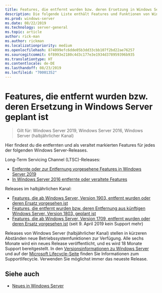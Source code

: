 ```yaml
---
title: Features, die entfernt wurden bzw. deren Ersetzung in Windows Server geplant ist
description: Die folgende Liste enthält Features und Funktionen von Windows Server, die entweder aus dem Produkt entfernt wurden oder potenziell in künftigen Releases ersetzt werden. Sie ist für IT-Experten vorgesehen, die Betriebssysteme in einer kommerziellen Umgebung aktualisieren.
ms.prod: windows-server
ms.date: 08/22/2019
ms.technology: server-general
ms.topic: article
author: rick-man
ms.author: rickman
ms.localizationpriority: medium
ms.openlocfilehash: 874099efc6dde05b3dd33cbb107f2bd22ae76257
ms.sourcegitcommit: 6f8993e2180c4d3c177e3e1934d378959396b935
ms.translationtype: HT
ms.contentlocale: de-DE
ms.lasthandoff: 08/23/2019
ms.locfileid: "70001352"
---
```

# <a name="features-removed-or-planned-for-replacement-in-windows-server"></a>Features, die entfernt wurden bzw. deren Ersetzung in Windows Server geplant ist

> Gilt für: Windows Server 2019, Windows Server 2016, Windows Server (halbjährlicher Kanal)

Hier findest du die entfernten und als veraltet markierten Features für jedes der folgenden Windows Server-Releases.  

Long-Term Servicing Channel (LTSC)-Releases:

- [Entfernte oder zur Entfernung vorgesehene Features in Windows Server 2019](removed-features-19.md)
- [In Windows Server 2016 entfernte oder veraltete Features](../get-started/Deprecated-Features.md)

Releases im halbjährlichen Kanal:

- [Features, die ab Windows Server, Version 1903, entfernt wurden oder deren Ersatz vorgesehen ist](removed-features-1903.md)
- [Features, die entfernt wurden bzw. deren Entfernung aus künftigen Windows Server, Version 1803, geplant ist](../get-started/windows-server-1803-removed-features.md)
- [Features, die ab Windows Server, Version 1709, entfernt wurden oder deren Ersatz vorgesehen ist](../get-started/Removed-Features-1709.md) (seit 9. April 2019 kein Support mehr)

Releases von Windows Server (halbjährlicher Kanal) stellen in kürzeren Abständen neue Betriebssystemfunktionen zur Verfügung. Alle sechs Monate wird ein neues Release veröffentlicht, und es wird 18 Monate Support bereitgestellt. In den [Versionsinformationen zu Windows Server](../get-started/windows-server-release-info.md) und auf der [Microsoft Lifecycle-Seite](https://support.microsoft.com/lifecycle) finden Sie Informationen zum Supportlifecycle. Verwenden Sie möglichst immer das neueste Release.

## <a name="see-also"></a>Siehe auch

- [Neues in Windows Server](../get-started/whats-new-in-windows-server.md)